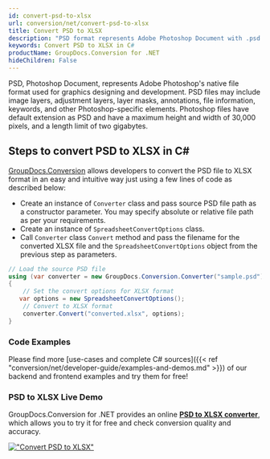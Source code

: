 ```yaml
---
id: convert-psd-to-xlsx
url: conversion/net/convert-psd-to-xlsx
title: Convert PSD to XLSX
description: "PSD format represents Adobe Photoshop Document with .psd extension. Learn how to convert PSD to XLSX file programmatically in C# language using GroupDocs.Conversion for .NET library."
keywords: Convert PSD to XLSX in C#
productName: GroupDocs.Conversion for .NET
hideChildren: False
---
```


PSD, Photoshop Document, represents Adobe Photoshop's native file format used for graphics designing and development. PSD files may include image layers, adjustment layers, layer masks, annotations, file information, keywords, and other Photoshop-specific elements. Photoshop files have default extension as PSD and have a maximum height and width of 30,000 pixels, and a length limit of two gigabytes.

## Steps to convert PSD to XLSX in C#

[GroupDocs.Conversion](https://products.groupdocs.com/conversion/net) allows developers to convert the PSD file to XLSX format in an easy and intuitive way just using a few lines of code as described below:

* Create an instance of `Converter` class and pass source PSD file path as a constructor parameter. You may specify absolute or relative file path as per your requirements. 
* Create an instance of `SpreadsheetConvertOptions` class.
* Call `Converter` class `Convert` method and pass the filename for the converted XLSX file and the `SpreadsheetConvertOptions` object from the previous step as parameters.

```csharp
// Load the source PSD file
using (var converter = new GroupDocs.Conversion.Converter("sample.psd"))
{
    // Set the convert options for XLSX format
   var options = new SpreadsheetConvertOptions();
    // Convert to XLSX format
    converter.Convert("converted.xlsx", options);
}
```

### Code Examples

Please find more [use-cases and complete C# sources]({{< ref "conversion/net/developer-guide/examples-and-demos.md" >}}) of our backend and frontend examples and try them for free!

### PSD to XLSX Live Demo

GroupDocs.Conversion for .NET provides an online [**PSD to XLSX converter**](https://products.groupdocs.app/conversion/psd-to-xlsx), which allows you to try it for free and check conversion quality and accuracy.

[!["Convert PSD to XLSX"](conversion/net/images/convert-to-xlsx/convert-psd-to-xlsx.png)](https://products.groupdocs.app/conversion/psd-to-xlsx)